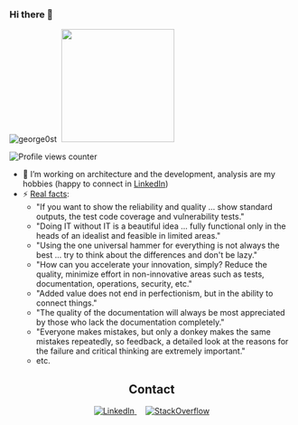 ### Hi there 👋
<!--
🌱 I’m currently learning ... 👯 I’m looking to collaborate on ...  🤔 I’m looking for help with ... 💬 Ask me about ... 😄 Pronouns: ...
-->

<p align="left"> 
  <img src="https://github-readme-stats.vercel.app/api?username=george0st&custom_title=JiSt's%20GitHub%20statistics&show_icons=true&theme=shadow_green&rank_icon=percentile&include_all_commits=true&theme=transparent" alt="george0st" />&nbsp;&nbsp;<img height="200px" src="./images/k4_sm.png"/>
</p>

![Profile views counter](https://komarev.com/ghpvc/?username=george0st-git&style=flat-square)

<!--
<img src="https://github-readme-stats.vercel.app/api?username=george0st&custom_title=JiSt's%20GitHub%20statistics&show_icons=true&theme=shadow_green&rank_icon=default&include_all_commits=true&theme=transparent" alt="george0st" />
<img src="https://github-readme-stats-sigma-five.vercel.app/api?username=george0st&show_icons=true&theme=default&include_all_commits=true&count_private=true"/>
<img src="https://github-readme-stats.vercel.app/api?username=george0st&show_icons=true&theme=shadow_green&rank_icon=default&include_all_commits=false&theme=transparent" alt="george0st" />
<img src="https://github-readme-stats.vercel.app/api?username=george0st&show_icons=true&theme=shadow_green&rank_icon=percentile&include_all_commits=false&theme=transparent" alt="george0st" />
-->

- 🔭 I’m working on architecture and the development, analysis are my hobbies (happy to connect in [LinkedIn](https://www.linkedin.com/in/jiristeuer/))
- ⚡ [Real facts](https://www.linkedin.com/search/results/content/?keywords=%23gosh2inout&sortBy=%22date_posted%22):
  - "If you want to show the reliability and quality ... show standard outputs, the test code coverage and vulnerability tests."
  - "Doing IT without IT is a beautiful idea ... fully functional only in the heads of an idealist and feasible in limited areas."
  - "Using the one universal hammer for everything is not always the best ... try to think about the differences and don't be lazy."
  - "How can you accelerate your innovation, simply? Reduce the quality, minimize effort in non-innovative areas such as tests, documentation, operations, security, etc."
  - "Added value does not end in perfectionism, but in the ability to connect things."
  - "The quality of the documentation will always be most appreciated by those who lack the documentation completely."
  - "Everyone makes mistakes, but only a donkey makes the same mistakes repeatedly, so feedback, a detailed look at the reasons for the failure and critical thinking are extremely important."
  - etc.

<div align="center">
  <h2>Contact</h2>
  <a href="https://www.linkedin.com/in/jiristeuer/" target="_blank">
    <img src="./images/linkedin_sm.png" alt="LinkedIn"/>
  </a>
  &nbsp;&nbsp;&nbsp;
  <a href="https://stackoverflow.com/users/20266647/jist" target="_blank">
    <img src="./images/stackoverflow_sm.png" alt="StackOverflow"/>
  </a>
  <br><br>
</div>
